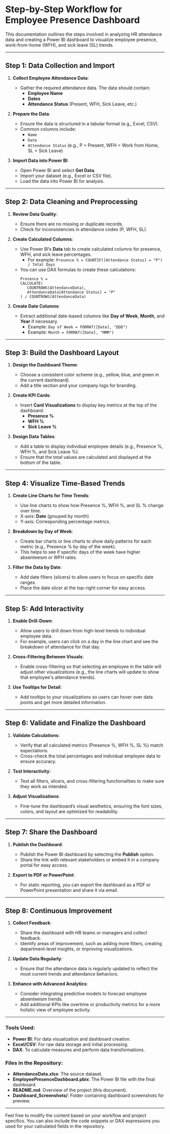 # Step-by-Step Workflow for Employee Presence Dashboard

This documentation outlines the steps involved in analyzing HR attendance data and creating a Power BI dashboard to visualize employee presence, work-from-home (WFH), and sick leave (SL) trends.

---

## Step 1: Data Collection and Import

1. **Collect Employee Attendance Data**:
   - Gather the required attendance data. The data should contain:
     - **Employee Name**
     - **Dates**
     - **Attendance Status** (Present, WFH, Sick Leave, etc.)

2. **Prepare the Data**:
   - Ensure the data is structured in a tabular format (e.g., Excel, CSV).
   - Common columns include:
     - `Name`
     - `Date`
     - `Attendance Status` (e.g., P = Present, WFH = Work from Home, SL = Sick Leave)
  
3. **Import Data into Power BI**:
   - Open Power BI and select **Get Data**.
   - Import your dataset (e.g., Excel or CSV file).
   - Load the data into Power BI for analysis.

---

## Step 2: Data Cleaning and Preprocessing

1. **Review Data Quality**:
   - Ensure there are no missing or duplicate records.
   - Check for inconsistencies in attendance codes (P, WFH, SL).
   
2. **Create Calculated Columns**:
   - Use Power BI’s **Data** tab to create calculated columns for presence, WFH, and sick leave percentages.
     - For example: `Presence % = COUNTIF([Attendance Status] = "P") / Total Days`
   - You can use DAX formulas to create these calculations:
     ```DAX
     Presence % = 
     CALCULATE(
        COUNTROWS(AttendanceData),
        AttendanceData[Attendance Status] = "P"
     ) / COUNTROWS(AttendanceData)
     ```

3. **Create Date Columns**:
   - Extract additional date-based columns like **Day of Week**, **Month**, and **Year** if necessary.
     - Example: `Day of Week = FORMAT([Date], "DDD")`
     - Example: `Month = FORMAT([Date], "MMM")`

---

## Step 3: Build the Dashboard Layout

1. **Design the Dashboard Theme**:
   - Choose a consistent color scheme (e.g., yellow, blue, and green in the current dashboard).
   - Add a title section and your company logo for branding.

2. **Create KPI Cards**:
   - Insert **Card Visualizations** to display key metrics at the top of the dashboard:
     - **Presence %**
     - **WFH %**
     - **Sick Leave %**

3. **Design Data Tables**:
   - Add a table to display individual employee details (e.g., Presence %, WFH %, and Sick Leave %).
   - Ensure that the total values are calculated and displayed at the bottom of the table.

---

## Step 4: Visualize Time-Based Trends

1. **Create Line Charts for Time Trends**:
   - Use line charts to show how Presence %, WFH %, and SL % change over time.
   - X-axis: **Date** (grouped by month)
   - Y-axis: Corresponding percentage metrics.

2. **Breakdown by Day of Week**:
   - Create bar charts or line charts to show daily patterns for each metric (e.g., Presence % by day of the week).
   - This helps to see if specific days of the week have higher absenteeism or WFH rates.

3. **Filter the Data by Date**:
   - Add date filters (slicers) to allow users to focus on specific date ranges.
   - Place the date slicer at the top-right corner for easy access.

---

## Step 5: Add Interactivity

1. **Enable Drill-Down**:
   - Allow users to drill down from high-level trends to individual employee data.
   - For example, users can click on a day in the line chart and see the breakdown of attendance for that day.

2. **Cross-Filtering Between Visuals**:
   - Enable cross-filtering so that selecting an employee in the table will adjust other visualizations (e.g., the line charts will update to show that employee's attendance trends).

3. **Use Tooltips for Detail**:
   - Add tooltips to your visualizations so users can hover over data points and get more detailed information.

---

## Step 6: Validate and Finalize the Dashboard

1. **Validate Calculations**:
   - Verify that all calculated metrics (Presence %, WFH %, SL %) match expectations.
   - Cross-check the total percentages and individual employee data to ensure accuracy.

2. **Test Interactivity**:
   - Test all filters, slicers, and cross-filtering functionalities to make sure they work as intended.
   
3. **Adjust Visualizations**:
   - Fine-tune the dashboard’s visual aesthetics, ensuring the font sizes, colors, and layout are optimized for readability.

---

## Step 7: Share the Dashboard

1. **Publish the Dashboard**:
   - Publish the Power BI dashboard by selecting the **Publish** option.
   - Share the link with relevant stakeholders or embed it in a company portal for easy access.

2. **Export to PDF or PowerPoint**:
   - For static reporting, you can export the dashboard as a PDF or PowerPoint presentation and share it via email.

---

## Step 8: Continuous Improvement

1. **Collect Feedback**:
   - Share the dashboard with HR teams or managers and collect feedback.
   - Identify areas of improvement, such as adding more filters, creating department-level insights, or improving visualizations.

2. **Update Data Regularly**:
   - Ensure that the attendance data is regularly updated to reflect the most current trends and attendance behaviors.

3. **Enhance with Advanced Analytics**:
   - Consider integrating predictive models to forecast employee absenteeism trends.
   - Add additional KPIs like overtime or productivity metrics for a more holistic view of employee activity.

---

### Tools Used:
- **Power BI**: For data visualization and dashboard creation.
- **Excel/CSV**: For raw data storage and initial processing.
- **DAX**: To calculate measures and perform data transformations.

### Files in the Repository:
- **AttendanceData.xlsx**: The source dataset.
- **EmployeePresenceDashboard.pbix**: The Power BI file with the final dashboard.
- **README.md**: Overview of the project (this document).
- **Dashboard_Screenshots/**: Folder containing dashboard screenshots for preview.

---

Feel free to modify the content based on your workflow and project specifics. You can also include the code snippets or DAX expressions you used for your calculated fields in the repository.
